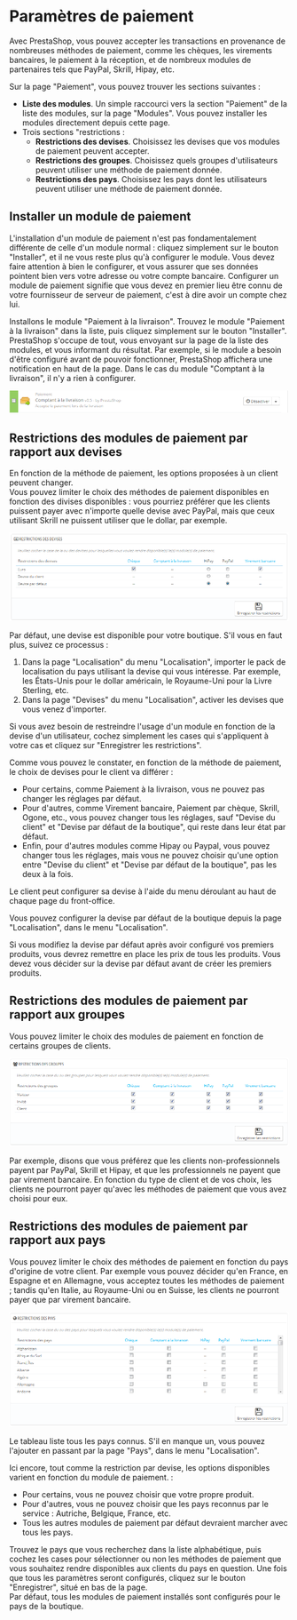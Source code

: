 # Paramètres de paiement

Avec PrestaShop, vous pouvez accepter les transactions en provenance de nombreuses méthodes de paiement, comme les chèques, les virements bancaires, le paiement à la réception, et de nombreux modules de partenaires tels que PayPal, Skrill, Hipay, etc.

Sur la page "Paiement", vous pouvez trouver les sections suivantes :

* **Liste des modules**. Un simple raccourci vers la section "Paiement" de la liste des modules, sur la page "Modules". Vous pouvez installer les modules directement depuis cette page.
* Trois sections "restrictions :
  * **Restrictions des devises**. Choisissez les devises que vos modules de paiement peuvent accepter.
  * **Restrictions des groupes**. Choisissez quels groupes d'utilisateurs peuvent utiliser une méthode de paiement donnée.
  * **Restrictions des pays**. Choisissez les pays dont les utilisateurs peuvent utiliser une méthode de paiement donnée.

## Installer un module de paiement <a href="#parametresdepaiement-installerunmoduledepaiement" id="parametresdepaiement-installerunmoduledepaiement"></a>

L'installation d'un module de paiement n'est pas fondamentalement différente de celle d'un module normal : cliquez simplement sur le bouton "Installer", et il ne vous reste plus qu'à configurer le module. Vous devez faire attention à bien le configurer, et vous assurer que ses données pointent bien vers votre adresse ou votre compte bancaire. Configurer un module de paiement signifie que vous devez en premier lieu être connu de votre fournisseur de serveur de paiement, c'est à dire avoir un compte chez lui.

Installons le module "Paiement à la livraison". Trouvez le module "Paiement à la livraison" dans la liste, puis cliquez simplement sur le bouton "Installer". PrestaShop s'occupe de tout, vous envoyant sur la page de la liste des modules, et vous informant du résultat. Par exemple, si le module a besoin d'être configuré avant de pouvoir fonctionner, PrestaShop affichera une notification en haut de la page. Dans le cas du module "Comptant à la livraison", il n'y a rien à configurer.

![](../../../.gitbook/assets/23789662.png)

## Restrictions des modules de paiement par rapport aux devises <a href="#parametresdepaiement-restrictionsdesmodulesdepaiementparrapportauxdevises" id="parametresdepaiement-restrictionsdesmodulesdepaiementparrapportauxdevises"></a>

En fonction de la méthode de paiement, les options proposées à un client peuvent changer.\
&#x20;Vous pouvez limiter le choix des méthodes de paiement disponibles en fonction des divises disponibles : vous pourriez préférer que les clients puissent payer avec n'importe quelle devise avec PayPal, mais que ceux utilisant Skrill ne puissent utiliser que le dollar, par exemple.

![](../../../.gitbook/assets/23789663.png)

Par défaut, une devise est disponible pour votre boutique. S'il vous en faut plus, suivez ce processus :

1. Dans la page "Localisation" du menu "Localisation", importer le pack de localisation du pays utilisant la devise qui vous intéresse. Par exemple, les États-Unis pour le dollar américain, le Royaume-Uni pour la Livre Sterling, etc.
2. Dans la page "Devises" du menu "Localisation", activer les devises que vous venez d'importer.

Si vous avez besoin de restreindre l'usage d'un module en fonction de la devise d'un utilisateur, cochez simplement les cases qui s'appliquent à votre cas et cliquez sur "Enregistrer les restrictions".

Comme vous pouvez le constater, en fonction de la méthode de paiement, le choix de devises pour le client va différer :

* Pour certains, comme Paiement à la livraison, vous ne pouvez pas changer les réglages par défaut.
* Pour d'autres, comme Virement bancaire, Paiement par chèque, Skrill, Ogone, etc., vous pouvez changer tous les réglages, sauf "Devise du client" et "Devise par défaut de la boutique", qui reste dans leur état par défaut.
* Enfin, pour d'autres modules comme Hipay ou Paypal, vous pouvez changer tous les réglages, mais vous ne pouvez choisir qu'une option entre "Devise du client" et "Devise par défaut de la boutique", pas les deux à la fois.

Le client peut configurer sa devise à l'aide du menu déroulant au haut de chaque page du front-office.

Vous pouvez configurer la devise par défaut de la boutique depuis la page "Localisation", dans le menu "Localisation".

Si vous modifiez la devise par défaut après avoir configuré vos premiers produits, vous devrez remettre en place les prix de tous les produits. Vous devez vous décider sur la devise par défaut avant de créer les premiers produits.

## Restrictions des modules de paiement par rapport aux groupes <a href="#parametresdepaiement-restrictionsdesmodulesdepaiementparrapportauxgroupes" id="parametresdepaiement-restrictionsdesmodulesdepaiementparrapportauxgroupes"></a>

Vous pouvez limiter le choix des modules de paiement en fonction de certains groupes de clients.

![](../../../.gitbook/assets/23789665.png)

Par exemple, disons que vous préférez que les clients non-professionnels payent par PayPal, Skrill et Hipay, et que les professionnels ne payent que par virement bancaire. En fonction du type de client et de vos choix, les clients ne pourront payer qu'avec les méthodes de paiement que vous avez choisi pour eux.

## Restrictions des modules de paiement par rapport aux pays <a href="#parametresdepaiement-restrictionsdesmodulesdepaiementparrapportauxpays" id="parametresdepaiement-restrictionsdesmodulesdepaiementparrapportauxpays"></a>

Vous pouvez limiter le choix des méthodes de paiement en fonction du pays d'origine de votre client. Par exemple vous pouvez décider qu'en France, en Espagne et en Allemagne, vous acceptez toutes les méthodes de paiement ; tandis qu'en Italie, au Royaume-Uni ou en Suisse, les clients ne pourront payer que par virement bancaire.

![](../../../.gitbook/assets/23789667.png)

Le tableau liste tous les pays connus. S'il en manque un, vous pouvez l'ajouter en passant par la page "Pays", dans le menu "Localisation".

Ici encore, tout comme la restriction par devise, les options disponibles varient en fonction du module de paiement. :

* Pour certains, vous ne pouvez choisir que votre propre produit.
* Pour d'autres, vous ne pouvez choisir que les pays reconnus par le service : Autriche, Belgique, France, etc.
* Tous les autres modules de paiement par défaut devraient marcher avec tous les pays.

Trouvez le pays que vous recherchez dans la liste alphabétique, puis cochez les cases pour sélectionner ou non les méthodes de paiement que vous souhaitez rendre disponibles aux clients du pays en question. Une fois que tous les paramètres seront configurés, cliquez sur le bouton "Enregistrer", situé en bas de la page.\
&#x20;Par défaut, tous les modules de paiement installés sont configurés pour le pays de la boutique.
